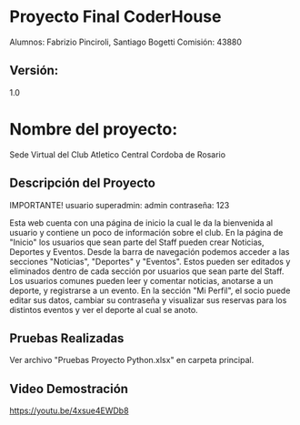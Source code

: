 # Proyecto Final CoderHouse

 Alumnos: Fabrizio Pinciroli, Santiago Bogetti
 Comisión: 43880

## Versión:

1.0

# Nombre del proyecto:

 Sede Virtual del Club Atletico Central Cordoba de Rosario

## Descripción del Proyecto

IMPORTANTE!
usuario superadmin: admin
contraseña: 123

Esta web cuenta con una página de inicio la cual le da la bienvenida al usuario y contiene un poco de información sobre el club. 
 En la página de "Inicio" los usuarios que sean parte del Staff pueden crear Noticias, Deportes y Eventos.
 Desde la barra de navegación podemos acceder a las secciones "Noticias", "Deportes" y "Eventos". Estos pueden ser editados y eliminados dentro de cada sección por usuarios que sean parte del Staff. Los usuarios comunes pueden leer y comentar noticias, anotarse a un deporte, y registrarse a un evento.
En la sección "Mi Perfil", el socio puede editar sus datos, cambiar su contraseña y visualizar sus reservas para los distintos eventos y ver el deporte al cual se anoto.

## Pruebas Realizadas

Ver archivo "Pruebas Proyecto Python.xlsx" en carpeta principal.

## Video Demostración

https://youtu.be/4xsue4EWDb8



